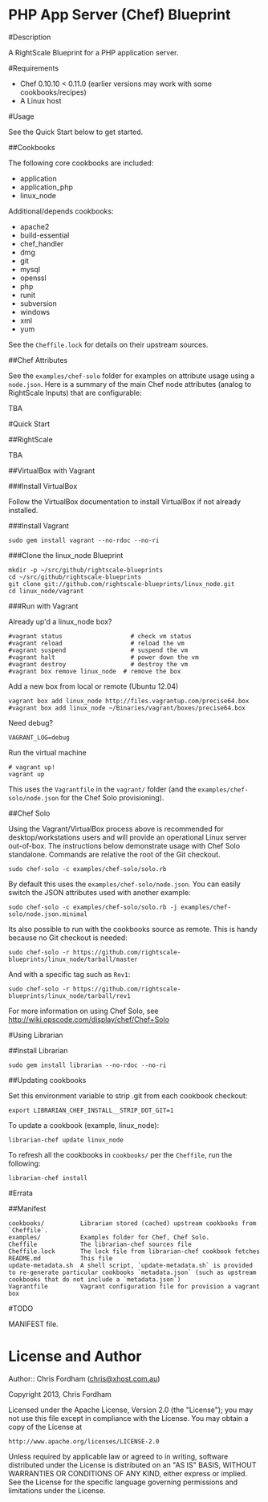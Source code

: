 PHP App Server (Chef) Blueprint
===============================

#Description

A RightScale Blueprint for a PHP application server.

#Requirements

* Chef 0.10.10 < 0.11.0 (earlier versions may work with some cookbooks/recipes)
* A Linux host

#Usage

See the Quick Start below to get started.

##Cookbooks

The following core cookbooks are included:

* application
* application_php
* linux_node

Additional/depends cookbooks:

* apache2
* build-essential
* chef_handler
* dmg
* git
* mysql
* openssl
* php
* runit
* subversion
* windows
* xml
* yum

See the `Cheffile.lock` for details on their upstream sources.

##Chef Attributes

See the `examples/chef-solo` folder for examples on attribute usage using a `node.json`.
Here is a summary of the main Chef node attributes (analog to RightScale Inputs) that are configurable:

TBA

#Quick Start

##RightScale

TBA

##VirtualBox with Vagrant

###Install VirtualBox

Follow the VirtualBox documentation to install VirtualBox if not already installed.

###Install Vagrant

	sudo gem install vagrant --no-rdoc --no-ri

###Clone the linux_node Blueprint

	mkdir -p ~/src/github/rightscale-blueprints
	cd ~/src/github/rightscale-blueprints
	git clone git://github.com/rightscale-blueprints/linux_node.git
	cd linux_node/vagrant

###Run with Vagrant

Already up'd a linux_node box?

	#vagrant status                   # check vm status
	#vagrant reload                   # reload the vm
	#vagrant suspend                  # suspend the vm
	#vagrant halt                     # power down the vm
	#vagrant destroy                  # destroy the vm
	#vagrant box remove linux_node  # remove the box

Add a new box from local or remote (Ubuntu 12.04)

	vagrant box add linux_node http://files.vagrantup.com/precise64.box
	#vagrant box add linux_node ~/Binaries/vagrant/boxes/precise64.box

Need debug?

	VAGRANT_LOG=debug

Run the virtual machine

	# vagrant up!
	vagrant up
	
This uses the `Vagrantfile` in the `vagrant/` folder (and the `examples/chef-solo/node.json` for the Chef Solo provisioning).

##Chef Solo

Using the Vagrant/VirtualBox process above is recommended for desktop/workstations users and will provide an operational Linux server out-of-box.
The instructions below demonstrate usage with Chef Solo standalone. Commands are relative the root of the Git checkout.

	sudo chef-solo -c examples/chef-solo/solo.rb
	
By default this uses the `examples/chef-solo/node.json`. You can easily switch the JSON attributes used with another example:

	sudo chef-solo -c examples/chef-solo/solo.rb -j examples/chef-solo/node.json.minimal
	
Its also possible to run with the cookbooks source as remote. This is handy because no Git checkout is needed:

	sudo chef-solo -r https://github.com/rightscale-blueprints/linux_node/tarball/master
	
And with a specific tag such as `Rev1`:

	sudo chef-solo -r https://github.com/rightscale-blueprints/linux_node/tarball/rev1

For more information on using Chef Solo, see http://wiki.opscode.com/display/chef/Chef+Solo

#Using Librarian

##Install Librarian

	sudo gem install librarian --no-rdoc --no-ri

##Updating cookbooks

Set this environment variable to strip .git from each cookbook checkout:

	export LIBRARIAN_CHEF_INSTALL__STRIP_DOT_GIT=1

To update a cookbook (example, linux_node):
	
	librarian-chef update linux_node

To refresh all the cookbooks in `cookbooks/` per the `Cheffile`, run the following:

	librarian-chef install
	
#Errata

##Manifest

	cookbooks/          Librarian stored (cached) upstream cookbooks from `Cheffile`.
	examples/           Examples folder for Chef, Chef Solo.
	Cheffile            The librarian-chef sources file
	Cheffile.lock       The lock file from librarian-chef cookbook fetches
	README.md           This file
	update-metadata.sh  A shell script, `update-metadata.sh` is provided to re-generate particular cookbooks `metadata.json` (such as upstream cookbooks that do not include a `metadata.json`)
	Vagrantfile         Vagrant configuration file for provision a vagrant box

#TODO

MANIFEST file.

License and Author
==================

Author:: Chris Fordham (<chris@xhost.com.au>)

Copyright 2013, Chris Fordham

Licensed under the Apache License, Version 2.0 (the "License");
you may not use this file except in compliance with the License.
You may obtain a copy of the License at

    http://www.apache.org/licenses/LICENSE-2.0

Unless required by applicable law or agreed to in writing, software
distributed under the License is distributed on an "AS IS" BASIS,
WITHOUT WARRANTIES OR CONDITIONS OF ANY KIND, either express or implied.
See the License for the specific language governing permissions and
limitations under the License.